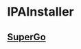 # IPAInstaller

## [SuperGo](http://itms-services://?action=download-manifest&url=https://raw.githubusercontent.com/liu-congcong/IPAInstaller/master/SuperGo.plist)

